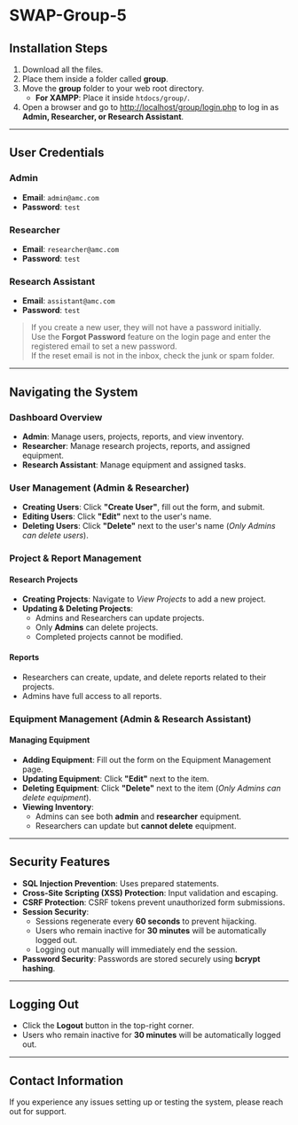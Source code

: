 # SWAP-Group-5

## Installation Steps

1. Download all the files.
2. Place them inside a folder called **group**.
3. Move the **group** folder to your web root directory.
   - **For XAMPP**: Place it inside `htdocs/group/`.
4. Open a browser and go to [http://localhost/group/login.php](http://localhost/group/login.php) to log in as **Admin, Researcher, or Research Assistant**.

---

## User Credentials

### Admin
- **Email**: `admin@amc.com`
- **Password**: `test`

### Researcher
- **Email**: `researcher@amc.com`
- **Password**: `test`

### Research Assistant
- **Email**: `assistant@amc.com`
- **Password**: `test`

> If you create a new user, they will not have a password initially.  
> Use the **Forgot Password** feature on the login page and enter the registered email to set a new password.  
> If the reset email is not in the inbox, check the junk or spam folder.

---

## Navigating the System

### **Dashboard Overview**
- **Admin**: Manage users, projects, reports, and view inventory.
- **Researcher**: Manage research projects, reports, and assigned equipment.
- **Research Assistant**: Manage equipment and assigned tasks.

### **User Management (Admin & Researcher)**
- **Creating Users**: Click **"Create User"**, fill out the form, and submit.
- **Editing Users**: Click **"Edit"** next to the user's name.
- **Deleting Users**: Click **"Delete"** next to the user's name (*Only Admins can delete users*).

### **Project & Report Management**
#### **Research Projects**
- **Creating Projects**: Navigate to *View Projects* to add a new project.
- **Updating & Deleting Projects**:  
  - Admins and Researchers can update projects.  
  - Only **Admins** can delete projects.  
  - Completed projects cannot be modified.

#### **Reports**
- Researchers can create, update, and delete reports related to their projects.
- Admins have full access to all reports.

### **Equipment Management (Admin & Research Assistant)**
#### **Managing Equipment**
- **Adding Equipment**: Fill out the form on the Equipment Management page.
- **Updating Equipment**: Click **"Edit"** next to the item.
- **Deleting Equipment**: Click **"Delete"** next to the item (*Only Admins can delete equipment*).
- **Viewing Inventory**:
  - Admins can see both **admin** and **researcher** equipment.
  - Researchers can update but **cannot delete** equipment.

---

## Security Features
- **SQL Injection Prevention**: Uses prepared statements.
- **Cross-Site Scripting (XSS) Protection**: Input validation and escaping.
- **CSRF Protection**: CSRF tokens prevent unauthorized form submissions.
- **Session Security**:  
  - Sessions regenerate every **60 seconds** to prevent hijacking.  
  - Users who remain inactive for **30 minutes** will be automatically logged out.  
  - Logging out manually will immediately end the session.  
- **Password Security**: Passwords are stored securely using **bcrypt hashing**.

---

## Logging Out
- Click the **Logout** button in the top-right corner.
- Users who remain inactive for **30 minutes** will be automatically logged out.

---

## Contact Information
If you experience any issues setting up or testing the system, please reach out for support.
